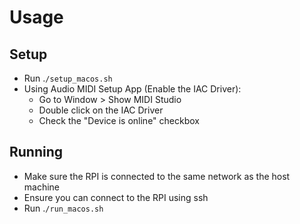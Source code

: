 # Usage

## Setup

- Run .`/setup_macos.sh`
- Using Audio MIDI Setup App (Enable the IAC Driver):
  - Go to Window > Show MIDI Studio
  - Double click on the IAC Driver
  - Check the "Device is online" checkbox

## Running

- Make sure the RPI is connected to the same network as the host machine
- Ensure you can connect to the RPI using ssh
- Run .`/run_macos.sh`
